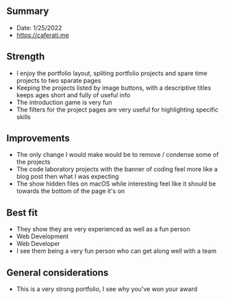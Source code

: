 ## Summary

- Date: 1/25/2022
- https://caferati.me

## Strength
- I enjoy the portfolio layout, spliting portfolio projects and spare time projects to two sparate pages
- Keeping the projects listed by image buttons, with a descriptive titles keeps ages short and fully of useful info
- The introduction game is very fun
- The filters for the project pages are very useful for highlighting specific skills

## Improvements
- The only change I would make would be to remove / condense some of the projects
- The code laboratory projects with the banner of coding feel more like a blog post then what I was expecting
- The show hidden files on macOS while interesting feel like it should be towards the bottom of the page it's on

## Best fit
- They show they are very experienced as well as a fun person
- Web Development
- Web Developer
- I see them being a very fun person who can get along well with a team

## General considerations
- This is a very strong portfolio, I see why you've won your award 
